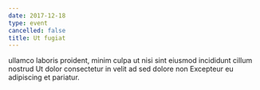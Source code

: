 ```yaml
---
date: 2017-12-18
type: event
cancelled: false
title: Ut fugiat
---
```

ullamco laboris proident, minim culpa ut nisi sint eiusmod incididunt cillum nostrud Ut dolor consectetur in velit ad sed dolore non Excepteur eu adipiscing et pariatur.